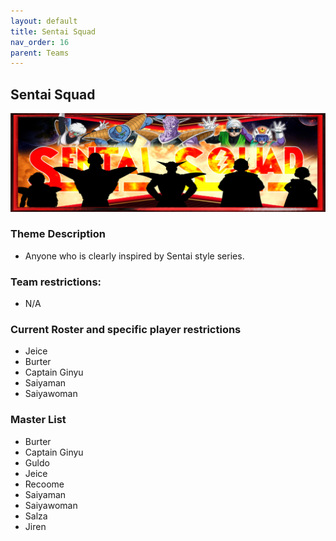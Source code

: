 ```yaml
---
layout: default
title: Sentai Squad
nav_order: 16
parent: Teams
---
```

## Sentai Squad
![](../images/sentai.jpg)

### Theme Description
- Anyone who is clearly inspired by Sentai style series. 

### Team restrictions:
  - N/A 

### Current Roster and specific player restrictions

- Jeice
- Burter
- Captain Ginyu
- Saiyaman
- Saiyawoman

### Master List
- Burter
- Captain Ginyu
- Guldo
- Jeice
- Recoome
- Saiyaman
- Saiyawoman
- Salza
- Jiren
